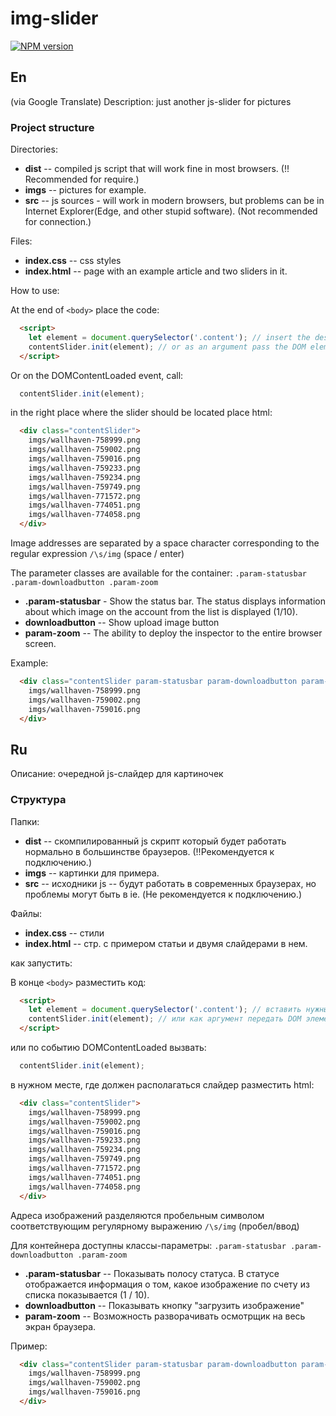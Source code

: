 # img-slider
[![NPM version](https://img.shields.io/npm/v/@silksofthesoul/img-slider.svg?style=flat)](https://www.npmjs.com/package/@silksofthesoul/img-slider)

## En

(via Google Translate)
Description: just another js-slider for pictures

### Project structure

Directories:

-   **dist** -- compiled js script that will work fine in most browsers. (!! Recommended for require.)
-   **imgs** -- pictures for example.
-   **src** -- js sources - will work in modern browsers, but problems can be in Internet Explorer(Edge, and other stupid software). (Not recommended for connection.)

Files:

-   **index.css** -- css styles
-   **index.html** -- page with an example article and two sliders in it.

How to use:

At the end of `<body>` place the code:

```html
  <script>
    let element = document.querySelector('.content'); // insert the desired selector
    contentSlider.init(element); // or as an argument pass the DOM element
  </script>
```

Or on the DOMContentLoaded event, call:

```JavaScript
  contentSlider.init(element);
```

in the right place where the slider should be located place html:

```html
  <div class="contentSlider">
    imgs/wallhaven-758999.png
    imgs/wallhaven-759002.png
    imgs/wallhaven-759016.png
    imgs/wallhaven-759233.png
    imgs/wallhaven-759234.png
    imgs/wallhaven-759749.png
    imgs/wallhaven-771572.png
    imgs/wallhaven-774051.png
    imgs/wallhaven-774058.png
  </div>
```

Image addresses are separated by a space character corresponding to the regular expression `/\s/img` (space / enter)

The parameter classes are available for the container: `.param-statusbar .param-downloadbutton .param-zoom`

-   **.param-statusbar** - Show the status bar. The status displays information about which image on the account from the list is displayed (1/10).
-   **downloadbutton** -- Show upload image button
-   **param-zoom** -- The ability to deploy the inspector to the entire browser screen.

Example:

```html
  <div class="contentSlider param-statusbar param-downloadbutton param-zoom">
    imgs/wallhaven-758999.png
    imgs/wallhaven-759002.png
    imgs/wallhaven-759016.png
  </div>
```

## Ru

Описание: очередной js-слайдер для картиночек

### Структура

Папки:

-   **dist** -- скомпилированный js скрипт который будет работать нормально в большинстве браузеров. (!!Рекомендуется к подключению.)
-   **imgs** -- картинки для примера.
-   **src** -- исходники js -- будут работать в современных браузерах, но проблемы могут быть в ie. (Не рекомендуется к подключению.)

Файлы:

-   **index.css** -- стили
-   **index.html** -- стр. с примером статьи и двумя слайдерами в нем.

как запустить:

В конце `<body>` разместить код:

```html
  <script>
    let element = document.querySelector('.content'); // вставить нужный селектор
    contentSlider.init(element); // или как аргумент передать DOM элемент
  </script>
```

или по событию DOMContentLoaded вызвать:

```JavaScript
  contentSlider.init(element);
```

в нужном месте, где должен располагаться слайдер разместить html:

```html
  <div class="contentSlider">
    imgs/wallhaven-758999.png
    imgs/wallhaven-759002.png
    imgs/wallhaven-759016.png
    imgs/wallhaven-759233.png
    imgs/wallhaven-759234.png
    imgs/wallhaven-759749.png
    imgs/wallhaven-771572.png
    imgs/wallhaven-774051.png
    imgs/wallhaven-774058.png
  </div>
```

Адреса изображений разделяются пробельным символом соответствующим регулярному выражению `/\s/img` (пробел/ввод)

Для контейнера доступны классы-параметры: `.param-statusbar .param-downloadbutton .param-zoom`

-   **.param-statusbar** -- Показывать полосу статуса. В статусе отображается информация о том, какое изображение по счету из списка показывается (1 / 10).
-   **downloadbutton** -- Показывать кнопку "загрузить изображение"
-   **param-zoom** -- Возможность разворачивать осмотрщик на весь экран браузера.

Пример:

```html
  <div class="contentSlider param-statusbar param-downloadbutton param-zoom">
    imgs/wallhaven-758999.png
    imgs/wallhaven-759002.png
    imgs/wallhaven-759016.png
  </div>
```

